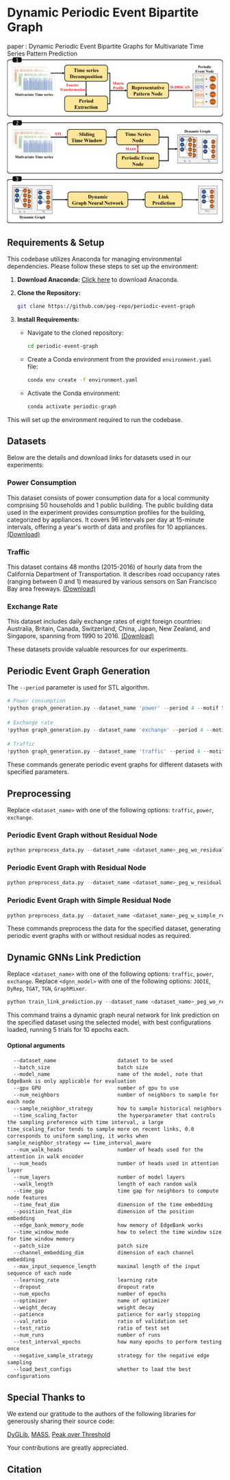 # Dynamic Periodic Event Bipartite Graph
paper : Dynamic Periodic Event Bipartite Graphs for Multivariate Time Series Pattern Prediction
![Construction process of Dynamic Periodic Bipartite Graph](./figures/figure_methodology.jpg)

## Requirements & Setup
This codebase utilizes Anaconda for managing environmental dependencies. Please follow these steps to set up the environment:

1. **Download Anaconda:** [Click here](https://www.anaconda.com/download) to download Anaconda.

2. **Clone the Repository:**
   ```bash
   git clone https://github.com/peg-repo/periodic-event-graph
   ```

3. **Install Requirements:**
   - Navigate to the cloned repository:
     ```bash
     cd periodic-event-graph
     ```
   - Create a Conda environment from the provided `environment.yaml` file:
     ```bash
     conda env create -f environment.yaml
     ```
   - Activate the Conda environment:
     ```bash
     conda activate periodic-graph
     ```

This will set up the environment required to run the codebase.

## Datasets
Below are the details and download links for datasets used in our experiments:

### Power Consumption 
This dataset consists of power consumption data for a local community comprising 50 households and 1 public building. The public building data used in the experiment provides consumption profiles for the building, categorized by appliances. It covers 96 intervals per day at 15-minute intervals, offering a year's worth of data and profiles for 10 appliances. [(Download)](https://zenodo.org/records/6778401)

### Traffic 
This dataset contains 48 months (2015-2016) of hourly data from the California Department of Transportation. It describes road occupancy rates (ranging between 0 and 1) measured by various sensors on San Francisco Bay area freeways. [(Download)](https://pems.dot.ca.gov)

### Exchange Rate   
This dataset includes daily exchange rates of eight foreign countries: Australia, Britain, Canada, Switzerland, China, Japan, New Zealand, and Singapore, spanning from 1990 to 2016. [(Download)](https://github.com/MTS-BenchMark/MvTS?tab=readme-ov-file)

These datasets provide valuable resources for our experiments.

## Periodic Event Graph Generation
The `--period` parameter is used for STL algorithm.

```python
# Power consumption
!python graph_generation.py --dataset_name 'power' --period 4 --motif 5 --cluster 2

# Exchange rate
!python graph_generation.py --dataset_name 'exchange' --period 4 --motif 3 --cluster 2

# Traffic
!python graph_generation.py --dataset_name 'traffic' --period 4 --motif 3 --cluster 3
```

These commands generate periodic event graphs for different datasets with specified parameters.

## Preprocessing

Replace `<dataset_name>` with one of the following options: `traffic`, `power`, `exchange`.

### Periodic Event Graph without Residual Node
```python
python preprocess_data.py --dataset_name <dataset_name>_peg_wo_residual
```

### Periodic Event Graph with Residual Node
```python
python preprocess_data.py --dataset_name <dataset_name>_peg_w_residual
```

### Periodic Event Graph with Simple Residual Node
```python
python preprocess_data.py --dataset_name <dataset_name>_peg_w_simple_residual
```

These commands preprocess the data for the specified dataset, generating periodic event graphs with or without residual nodes as required.

## Dynamic GNNs Link Prediction

Replace `<dataset_name>` with one of the following options: `traffic`, `power`, `exchange`.
Replace `<dgnn_model>` with one of the following options: `JODIE`, `DyRep`, `TGAT`, `TGN`, `GraphMixer`.

```python
python train_link_prediction.py --dataset_name <dataset_name>_peg_wo_residual --model_name <dgnn_model> --load_best_configs --num_runs 5 --num_epochs 10
```

This command trains a dynamic graph neural network for link prediction on the specified dataset using the selected model, with best configurations loaded, running 5 trials for 10 epochs each.


#### Optional arguments
```
  --dataset_name                    dataset to be used
  --batch_size                      batch size
  --model_name                      name of the model, note that EdgeBank is only applicable for evaluation
  --gpu GPU                         number of gpu to use
  --num_neighbors                   number of neighbors to sample for each node
  --sample_neighbor_strategy        how to sample historical neighbors
  --time_scaling_factor             the hyperparameter that controls the sampling preference with time interval, a large time_scaling_factor tends to sample more on recent links, 0.0 corresponds to uniform sampling, it works when sample_neighbor_strategy == time_interval_aware
  --num_walk_heads                  number of heads used for the attention in walk encoder
  --num_heads                       number of heads used in attention layer
  --num_layers                      number of model layers
  --walk_length                     length of each random walk
  --time_gap                        time gap for neighbors to compute node features
  --time_feat_dim                   dimension of the time embedding
  --position_feat_dim               dimension of the position embedding
  --edge_bank_memory_mode           how memory of EdgeBank works
  --time_window_mode                how to select the time window size for time window memory
  --patch_size                      patch size
  --channel_embedding_dim           dimension of each channel embedding
  --max_input_sequence_length       maximal length of the input sequence of each node
  --learning_rate                   learning rate
  --dropout                         dropout rate
  --num_epochs                      number of epochs
  --optimizer                       name of optimizer
  --weight_decay                    weight decay
  --patience                        patience for early stopping
  --val_ratio                       ratio of validation set
  --test_ratio                      ratio of test set
  --num_runs                        number of runs
  --test_interval_epochs            how many epochs to perform testing once
  --negative_sample_strategy        strategy for the negative edge sampling
  --load_best_configs               whether to load the best configurations
```

## Special Thanks to
We extend our gratitude to the authors of the following libraries for generously sharing their source code:

[DyGLib](https://github.com/yule-BUAA/DyGLib/tree/master),
[MASS](https://github.com/tylerwmarrs/mass-ts),
[Peak over Threshold](https://github.com/cbhua/peak-over-threshold)

Your contributions are greatly appreciated.

## Citation
